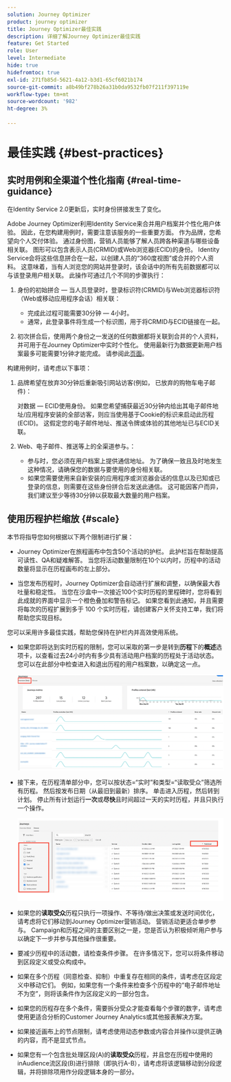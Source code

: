 ```yaml
---
solution: Journey Optimizer
product: journey optimizer
title: Journey Optimizer最佳实践
description: 详细了解Journey Optimizer最佳实践
feature: Get Started
role: User
level: Intermediate
hide: true
hidefromtoc: true
exl-id: 271fb85d-5621-4a12-b3d1-65cf6021b174
source-git-commit: a8b49bf278b26a31b0da9532fb07f211f397119e
workflow-type: tm+mt
source-wordcount: '982'
ht-degree: 3%

---
```


# 最佳实践 {#best-practices}

## 实时用例和全渠道个性化指南 {#real-time-guidance}

在Identity Service 2.0更新后，实时身份拼接发生了变化。

Adobe Journey Optimizer利用Identity Service来合并用户档案并个性化用户体验。 因此，在您构建用例时，需要注意该服务的一些重要方面。 作为品牌，您希望向个人交付体验。 通过身份图，营销人员能够了解人员跨各种渠道与哪些设备相关联。 图形可以包含表示人员(CRMID)或Web浏览器(ECID)的身份。 Identity Service会将这些信息拼合在一起，以创建人员的“360度视图”或合并的个人资料。 这意味着，当有人浏览您的网站并登录时，该会话中的所有先前数据都可以与该登录用户相关联。 此操作可通过几个不同的步骤执行：

1. 身份的初始拼合 — 当人员登录时，登录标识符(CRMID)与Web浏览器标识符（Web或移动应用程序会话）相关联：

   * 完成此过程可能需要30分钟 — 4小时。
   * 通常，此登录事件将生成一个标识图，用于将CRMID与ECID链接在一起。

1. 初次拼合后，使用两个身份之一发送的任何数据都将关联到合并的个人资料，并可用于在Journey Optimizer中实时个性化。 使用最新行为数据更新用户档案最多可能需要1分钟才能完成。 请参阅此[页面](https://experienceleague.adobe.com/docs/experience-platform/ingestion/streaming/overview.html?lang=zh-Hans)。

构建用例时，请考虑以下事项：

1. 品牌希望在放弃30分钟后重新吸引网站访客(例如， 已放弃的购物车电子邮件)：

   对数据 — ECID使用身份。 如果您希望捕获最近30分钟内给出其电子邮件地址/应用程序安装的全部访客，则应当使用基于Cookie的标识来启动此历程(ECID)。 这假定您的电子邮件地址、推送令牌或体验的其他地址已与ECID关联。

1. Web、电子邮件、推送等上的全渠道参与。：

   * 参与时，您必须在用户档案上提供通信地址。 为了确保一致且及时地发生这种情况，请确保您的数据与要使用的身份相关联。
   * 如果您需要使用来自新安装的应用程序或浏览器会话的信息以及已知或已登录的信息，则需要在这些身份拼合后发送此通信。 这可能因客户而异，我们建议至少等待30分钟以获取最大数量的用户档案。

## 使用历程护栏缩放 {#scale}

本节将指导您如何根据以下两个限制进行扩展：

* Journey Optimizer在旅程画布中包含50个活动的护栏。 此护栏旨在帮助提高可读性、QA和疑难解答。 当您将活动数量限制在10个以内时，历程中的活动数量将显示在历程画布的左上部分。

* 当您发布历程时，Journey Optimizer会自动进行扩展和调整，以确保最大吞吐量和稳定性。 当您在沙盒中一次接近100个实时历程的里程碑时，您将看到此成就的界面中显示一个橙色叠加和警告标记。 如果您看到此通知，并且需要将每次的历程扩展到多于 100 个实时历程，请创建客户关怀支持工单，我们将帮助您实现目标。

<!--DOCAC-10977

* As you publish journeys, Journey Optimizer automatically scales and adjusts to ensure maximum throughput and stability. As you near the milestone of 500 live journeys at one time in a sandbox, you will see an orange overlay and warning sign appear in the interface on this achievement. If you see this notification and have a need to extend your journeys beyond 500 live journeys at a time, please create a ticket for customer care and we will help you reach your goals.-->


您可以采用许多最佳实践，帮助您保持在护栏内并高效使用系统。

* 如果您即将达到实时历程的限制，您可以采取的第一步是转到&#x200B;**历程**&#x200B;下的&#x200B;**概述**&#x200B;选项卡，以查看过去24小时内有多少具有活动用户档案的历程处于活动状态。 您可以在此部分中检查进入和退出历程的用户档案数，以确定这一点。

  ![](assets/journey-guardrails2.png)

* 接下来，在历程清单部分中，您可以按状态=“实时”和类型=“读取受众”筛选所有历程。 然后按发布日期（从最旧到最新）排序。 单击进入历程，然后转到计划。 停止所有计划运行&#x200B;**一次**&#x200B;或&#x200B;**尽快**&#x200B;且时间超过一天的实时历程，并且只执行一个操作。

  ![](assets/journey-guardrails1.png)

* 如果您的&#x200B;**读取受众**&#x200B;历程只执行一项操作、不等待/做出决策或发送时间优化，请考虑将它们移动到Journey Optimizer营销活动。 营销活动更适合单步参与。 Campaign和历程之间的主要区别之一是，您是否认为积极倾听用户参与以确定下一步并参与其他操作很重要。
* 要减少历程中的活动数，请检查条件步骤。 在许多情况下，您可以将条件移动到区段定义或受众构成中。
* 如果在多个历程（同意检查、抑制）中重复存在相同的条件，请考虑在区段定义中移动它们。 例如，如果您有一个条件来检查多个历程中的“电子邮件地址不为空”，则将该条件作为区段定义的一部分包含。
* 如果您的历程存在多个条件，需要拆分受众才能查看每个步骤的数字，请考虑使用更适合分析的Customer Journey Analytics或其他报表解决方案。
* 如果接近画布上的节点限制，请考虑使用动态参数或内容合并操作以提供正确的内容，而不是显式节点。

* 如果您有一个包含批处理区段(A)的&#x200B;**读取受众**&#x200B;历程，并且您在历程中使用的inAudience流区段(B)进行排除（即执行A-B），请考虑将该逻辑移动到分段逻辑，并将排除项用作分段逻辑本身的一部分。